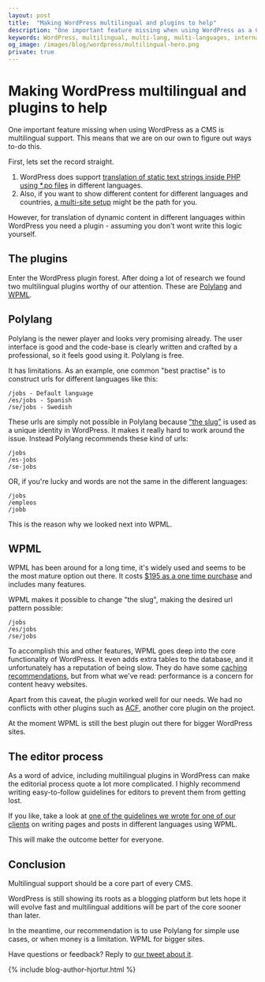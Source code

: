 ```yaml
---
layout: post
title:  "Making WordPress multilingual and plugins to help"
description: "One important feature missing when using WordPress as a CMS is multilingual support. Translations of dynamic content for different languages needs a plugin"
keywords: WordPress, multilingual, multi-lang, multi-languages, internationalisation, Wordpress.org
og_image: /images/blog/wordpress/multilingual-hero.png
private: true
---
```


# Making WordPress multilingual and plugins to help

One important feature missing when using WordPress as a CMS is multilingual support. This means that we are on our own to figure out ways to-do this.

First, lets set the record straight.

1. WordPress does support [translation of static text strings inside PHP using *.po files](http://codex.wordpress.org/Translating_WordPress) in different languages.
2. Also, if you want to show different content for different languages and countries, [a multi-site setup](http://codex.wordpress.org/Create_A_Network) might be the path for you.

However, for translation of dynamic content in different languages within WordPress you need a plugin - assuming you don't wont write this logic yourself.


## The plugins

Enter the WordPress plugin forest. After doing a lot of research we found two multilingual plugins worthy of our attention. These are [Polylang](https://polylang.wordpress.com/) and [WPML](https://wpml.org/). 


## Polylang

Polylang is the newer player and looks very promising already. The user interface is good and the code-base is clearly written and crafted by a professional, so it feels good using it. Polylang is free.

It has limitations. As an example, one common "best practise" is to construct urls for different languages like this:

	/jobs - Default language 
	/es/jobs - Spanish
	/se/jobs - Swedish

These urls are simply not possible in Polylang because ["the slug"](https://wordpress.org/support/topic/whats-a-slug) is used as a unique identity in WordPress. It makes it really hard to work around the issue. Instead Polylang recommends these kind of urls:

	/jobs
	/es-jobs
	/se-jobs

OR, if you're lucky and words are not the same in the different languages:

	/jobs
	/empleos
	/jobb

This is the reason why we looked next into WPML.


## WPML

WPML has been around for a long time, it's widely used and seems to be the most mature option out there. It costs [$195 as a one time purchase](https://wpml.org/purchase/) and includes many features.

WPML makes it possible to change "the slug", making the desired url pattern possible:

	/jobs
	/es/jobs
	/se/jobs

To accomplish this and other features, WPML goes deep into the core functionality of WordPress. It even adds extra tables to the database, and it unfortunately has a reputation of being slow. They do have some [caching recommendations](https://wpml.org/2012/01/can-your-site-run-faster/), but from what we've read: performance is a concern for content heavy websites.

Apart from this caveat, the plugin worked well for our needs. We had no conflicts with other plugins such as [ACF](http://www.advancedcustomfields.com/), another core plugin on the project. 

At the moment WPML is still the best plugin out there for bigger WordPress sites.

 
## The editor process 

As a word of advice, including multilingual plugins in WordPress can make the editorial process quote a lot more complicated. I highly recommend writing easy-to-follow guidelines for editors to prevent them from getting lost. 

If you like, take a look at [one of the guidelines we wrote for one of our clients](https://docs.google.com/document/d/14Aw-igKKskUq4TrRkT1o9IGcy5f1glm23812ybXYnYM/edit?usp=sharing) on writing pages and posts in different languages using WPML. 

This will make the outcome better for everyone.



## Conclusion 

Multilingual support should be a core part of every CMS. 

WordPress is still showing its roots as a blogging platform but lets hope it will evolve fast and multilingual additions will be part of the core sooner than later.

In the meantime, our recommendation is to use Polylang for simple use cases, or when money is a limitation. WPML for bigger sites.

Have questions or feedback? Reply to [our tweet about it](https://twitter.com/14islands).

{% include blog-author-hjortur.html %}
